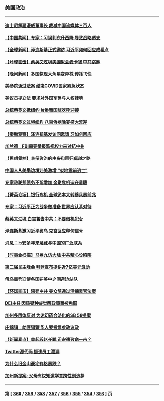 ### 美国政治
---
#### [迪士尼解雇漫威董事长 裁减中国流媒体三百人](../../pages/ncid1078159/n13961553.md) 
#### [【中国禁闻】专家：习误判东升西降 导致战略透支](../../pages/ncid1078159/n13961300.md) 
#### [【全球新闻】泽连斯基正式邀访 习近平如何回应成看点](../../pages/ncid1078159/n13961576.md) 
#### [【环球直击】蔡英文过境美国拟会麦卡锡 中共跳脚](../../pages/ncid1078159/n13961294.md) 
#### [【晚间新闻】多国惊现大角星变异株 传播飞快](../../pages/ncid1078159/n13961578.md) 
#### [美参院通过法案 结束COVID国家紧急状态](../../pages/ncid1078159/n13961529.md) 
#### [美议员提立法 要求对外国军售与人权挂钩](../../pages/ncid1078159/n13961438.md) 
#### [总统蔡英文抵纽约 台侨舞国旗欢呼迎接](../../pages/ncid1078159/n13961505.md) 
#### [总统蔡英文过境纽约 八百侨胞晚宴盛大欢迎](../../pages/ncid1078159/n13961497.md) 
#### [【秦鹏观察】泽连斯基发访问邀请 习如何回应](../../pages/ncid1078159/n13961402.md) 
#### [加兰德：FBI需要情报监视权力来对抗中共](../../pages/ncid1078159/n13961280.md) 
#### [【思想领袖】身份政治的由来和回归卓越之路](../../pages/ncid1078159/n13929034.md) 
#### [中国人从美墨边境赴美激增 “似地震前逃亡”](../../pages/ncid1078159/n13961224.md) 
#### [专家称联邦债务不断增加 金融危机迫在眉睫](../../pages/ncid1078159/n13961245.md) 
#### [【菁英论坛】银行危机 全球资本大转移风暴前兆](../../pages/ncid1078159/n13961252.md) 
#### [专家：习近平正为战争做准备 世界应认真对待](../../pages/ncid1078159/n13961152.md) 
#### [蔡英文过境 白宫警告中共：不要借机犯台](../../pages/ncid1078159/n13961220.md) 
#### [泽连斯基邀习近平访乌 克宫回应释何信号](../../pages/ncid1078159/n13961155.md) 
#### [消息：币安多年来隐藏与中国的广泛联系](../../pages/ncid1078159/n13961191.md) 
#### [【时事金扫描】马英九访大陆 中共精心设陷阱](../../pages/ncid1078159/n13961126.md) 
#### [第二届民主峰会 拜登宣布提供近7亿美元资助](../../pages/ncid1078159/n13961125.md) 
#### [俄乌局势迫使各国在美中之间选边站队](../../pages/ncid1078159/n13961094.md) 
#### [【环球直击】惩罚中共 美众院通过活摘器官法案](../../pages/ncid1078159/n13960500.md) 
#### [DEI主任 因质疑种族觉醒政策而被免职](../../pages/ncid1078159/n13960849.md) 
#### [加州多团体反对 为迷幻药合法化的SB 58提案](../../pages/ncid1078159/n13960824.md) 
#### [庄锦镇：劫匪猖獗 华人要投票参政议政](../../pages/ncid1078159/n13960770.md) 
#### [【新闻看点】美起诉赵长鹏 币安遭致命一击？](../../pages/ncid1078159/n13960549.md) 
#### [Twitter源代码 疑遭员工泄漏](../../pages/ncid1078159/n13960680.md) 
#### [为什么旧金山豪宅价格暴跌？](../../pages/ncid1078159/n13960677.md) 
#### [加州新提案: 父母有权知道学童跨性别选择](../../pages/ncid1078159/n13960642.md) 

---
#### 第 [ [360](./360.md) / [359](./359.md) / [358](./358.md) / [357](./357.md) / [356](./356.md) / [355](./355.md) / [354](./354.md) / [353](./353.md) ] 页
